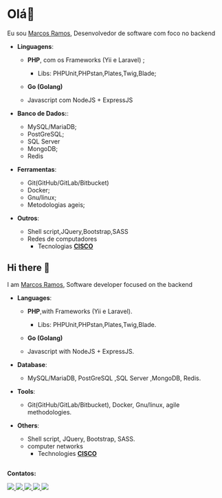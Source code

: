 # Olá👋

Eu sou [Marcos Ramos](https://www.linkedin.com/in/themarcosramos), Desenvolvedor de software com foco no backend

- **Linguagens**: 
  - <strong>PHP</strong>, com os Frameworks (Yii e Laravel) ;
    - Libs: PHPUnit,PHPstan,Plates,Twig,Blade; 

   - <strong>Go (Golang)</strong>

  - Javascript com NodeJS + ExpressJS

- **Banco de Dados:**:
  - MySQL/MariaDB;
  - PostGreSQL;
  - SQL Server
  - MongoDB;
  - Redis 

- **Ferramentas**:
  - Git(GitHub/GitLab/Bitbucket)
  - Docker;
  - Gnu/linux;
  - Metodologias ageis;

- **Outros**:
  - Shell script,JQuery,Bootstrap,SASS 
  - Redes de computadores 
    - Tecnologias <strong>  [CISCO](https://www.cisco.com/) </strong>

## Hi there 👋

I am [Marcos Ramos](https://www.linkedin.com/in/themarcosramos), Software developer focused on the backend

- **Languages**: 
  - <strong>PHP</strong>,with Frameworks (Yii e Laravel).
    - Libs: PHPUnit,PHPstan,Plates,Twig,Blade.

   - <strong>Go (Golang)</strong>

  - Javascript  with NodeJS + ExpressJS.

- **Database**:
  - MySQL/MariaDB, PostGreSQL ,SQL Server ,MongoDB, Redis. 

- **Tools**:
  - Git(GitHub/GitLab/Bitbucket), Docker, Gnu/linux, agile methodologies.

- **Others**:
  - Shell script, JQuery, Bootstrap, SASS. 
  - computer networks
    - Technologies <strong> [CISCO](https://www.cisco.com/) </strong>

##
<p align="left">
<strong>Contatos:</strong> 
</p>

<p align="left">
  <a href="https://www.linkedin.com/in/themarcosramos" target="_blank">
    <img src="https://img.shields.io/badge/-LinkedIn-%230077B5?style=for-the-badge&logo=linkedin&logoColor=white" target="_blank">
  </a> 
   <a href="https://twitter.com/themarcosramos_" target="_blank">
    <img src="https://img.shields.io/badge/-twitter-%23000000?style=for-the-badge&logo=x&logoColor=white" target="_blank">
  </a>
  <a href="https://bsky.app/profile/themarcosramos.bsky.social" target="_blank">
    <img src="https://img.shields.io/badge/-bluesky-%230099B6?style=for-the-badge&logo=bluesky&logoColor=white" target="_blank">
  </a>
   <a href="https://www.threads.net/@themarcosramos_" target="_blank">
    <img src="https://img.shields.io/badge/-threads-%23030303?style=for-the-badge&logo=threads&logoColor=white" target="_blank">
  </a>
   <a href="https://discord.com/users/themarcosramos#3550" target="_blank">
    <img src="https://img.shields.io/badge/-discord-%2365B5?style=for-the-badge&logo=discord&logoColor=white" target="_blank">
  </a>
</p>
